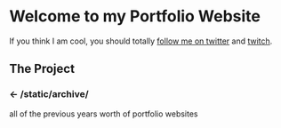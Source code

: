 Welcome to my Portfolio Website
=================

If you think I am cool, you should totally [follow me on twitter](https://twitter.com/n3k0lai) and [twitch](https://twitch.tv).


The Project
------------

### ← /static/archive/

all of the previous years worth of portfolio websites